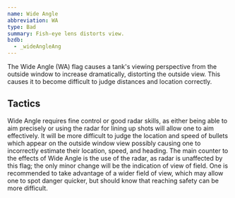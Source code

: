 ```yaml
---
name: Wide Angle
abbreviation: WA
type: Bad
summary: Fish-eye lens distorts view.
bzdb:
  - _wideAngleAng
---
```


The Wide Angle (WA) flag causes a tank's viewing perspective from the outside window to increase dramatically, distorting the outside view. This causes it to become difficult to judge distances and location correctly.

## Tactics

Wide Angle requires fine control or good radar skills, as either being able to aim precisely or using the radar for lining up shots will allow one to aim effectively. It will be more difficult to judge the location and speed of bullets which appear on the outside window view possibly causing one to incorrectly estimate their location, speed, and heading. The main counter to the effects of Wide Angle is the use of the radar, as radar is unaffected by this flag; the only minor change will be the indication of view of field. One is recommended to take advantage of a wider field of view, which may allow one to spot danger quicker, but should know that reaching safety can be more difficult.
